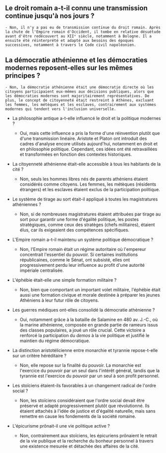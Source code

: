 ## Le droit romain a-t-il connu une transmission continue jusqu'à nos jours ?
    
    - Non, il n'y a pas eu de transmission continue du droit romain. Après la chute de l'Empire romain d'Occident, il tombe en relative désuétude avant d'être redécouvert au XIIᵉ siècle, notamment à Bologne. Il a ensuite été réinterprété et adapté aux besoins des époques successives, notamment à travers le Code civil napoléonien.

## La démocratie athénienne et les démocraties modernes reposent-elles sur les mêmes principes ?
    
    - Non, la démocratie athénienne était une démocratie directe où les citoyens participaient eux-mêmes aux décisions publiques, alors que les démocraties modernes sont majoritairement représentatives. De plus, le concept de citoyenneté était restreint à Athènes, excluant les femmes, les métèques et les esclaves, contrairement aux systèmes modernes qui tendent vers l'inclusion universelle.


- La philosophie antique a-t-elle influencé le droit et la politique modernes ?
    
    - Oui, mais cette influence a pris la forme d'une réinvention plutôt que d'une transmission linéaire. Aristote et Platon ont introduit des cadres d'analyse encore utilisés aujourd'hui, notamment en droit et en philosophie politique. Cependant, ces idées ont été retravaillées et transformées en fonction des contextes historiques.
- La citoyenneté athénienne était-elle accessible à tous les habitants de la cité ?
    
    - Non, seuls les hommes libres nés de parents athéniens étaient considérés comme citoyens. Les femmes, les métèques (résidents étrangers) et les esclaves étaient exclus de la participation politique.
- Le système de tirage au sort était-il appliqué à toutes les magistratures athéniennes ?
    
    - Non, si de nombreuses magistratures étaient attribuées par tirage au sort pour garantir une forme d'égalité politique, les postes stratégiques, comme ceux des stratèges (chefs militaires), étaient élus, car ils exigeaient des compétences spécifiques.
- L'Empire romain a-t-il maintenu un système politique démocratique ?
    
    - Non, l'Empire romain était un régime autoritaire où l'empereur concentrait l'essentiel du pouvoir. Si certaines institutions républicaines, comme le Sénat, ont subsisté, elles ont progressivement perdu leur influence au profit d'une autorité impériale centralisée.
- L'éphébie était-elle une simple formation militaire ?
    
    - Non, bien que comportant un important volet militaire, l'éphébie était aussi une formation civique et morale destinée à préparer les jeunes Athéniens à leur futur rôle de citoyens.
- Les guerres médiques ont-elles consolidé la démocratie athénienne ?
    
    - Oui, notamment grâce à la bataille de Salamine en 480 av. J.-C., où la marine athénienne, composée en grande partie de rameurs issus des classes populaires, a joué un rôle crucial. Cette victoire a renforcé la participation du _demos_ à la vie politique et justifié le maintien du régime démocratique.
- La distinction aristotélicienne entre monarchie et tyrannie repose-t-elle sur un critère héréditaire ?
    
    - Non, elle repose sur la finalité du pouvoir. La monarchie est l'exercice du pouvoir par un seul dans l'intérêt général, tandis que la tyrannie est l'exercice du pouvoir par un seul à son profit personnel.
- Les stoïciens étaient-ils favorables à un changement radical de l'ordre social ?
    
    - Non, les stoïciens considéraient que l'ordre social devait être préservé et adapté progressivement plutôt que révolutionné. Ils étaient attachés à l'idée de justice et d'égalité naturelle, mais sans remettre en cause les fondements de la société romaine.
- L'épicurisme prônait-il une vie politique active ?
    
    - Non, contrairement aux stoïciens, les épicuriens prônaient le retrait de la vie publique et la recherche du bonheur personnel à travers une existence mesurée et détachée des affaires de la cité.